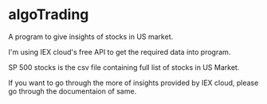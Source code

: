# algoTrading
A program to give insights of stocks in US market.

I'm using IEX cloud's free API to get the required data into program.

SP 500 stocks is the csv file containing full list of stocks in US Market.

If you want to go through the more of insights provided by IEX cloud, please go through the documentaion of same.
